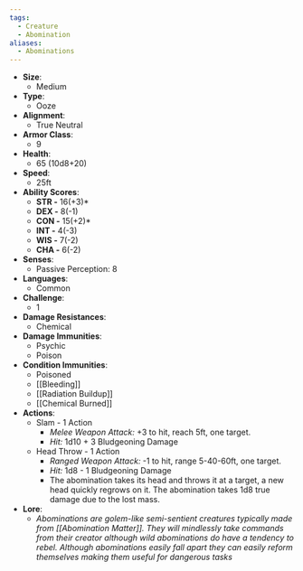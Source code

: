 ```yaml
---
tags:
  - Creature
  - Abomination
aliases:
  - Abominations
---
```

- **Size**:
	- Medium
- **Type**:
	- Ooze
- **Alignment**:
	- True Neutral
- **Armor Class**:
	- 9
- **Health**:
	- 65 (10d8+20)
- **Speed**:
	- 25ft
- **Ability Scores**:
	- **STR -** 16(+3)*
	- **DEX -** 8(-1)
	- **CON -** 15(+2)*
	- **INT -** 4(-3)
	- **WIS -** 7(-2)
	- **CHA -** 6(-2)
- **Senses**:
	- Passive Perception: 8
- **Languages**:
	- Common
- **Challenge**:
	- 1
- **Damage Resistances**:
	- Chemical
- **Damage Immunities**:
	- Psychic
	- Poison
- **Condition Immunities**:
	- Poisoned
	- [[Bleeding]]
	- [[Radiation Buildup]]
	- [[Chemical Burned]]
- **Actions**:
	- Slam - 1 Action
		- *Melee Weapon Attack:* +3 to hit, reach 5ft, one target.
		- *Hit:* 1d10 + 3 Bludgeoning Damage
	- Head Throw - 1 Action
		- *Ranged Weapon Attack:* -1 to hit, range 5-40-60ft, one target.
		- *Hit:* 1d8 - 1 Bludgeoning Damage
		- The abomination takes its head and throws it at a target, a new head quickly regrows on it. The abomination takes 1d8 true damage due to the lost mass.
- **Lore**:
	- *Abominations are golem-like semi-sentient creatures typically made from [[Abomination Matter]]. They will mindlessly take commands from their creator although wild abominations do have a tendency to rebel. Although abominations easily fall apart they can easily reform themselves making them useful for dangerous tasks*